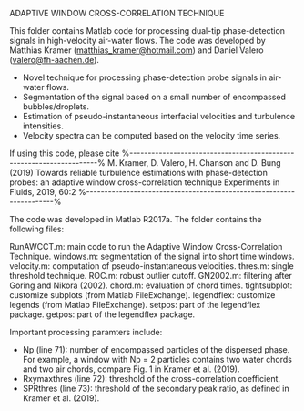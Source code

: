 ADAPTIVE WINDOW CROSS-CORRELATION TECHNIQUE

This folder contains Matlab code for processing dual-tip phase-detection
signals in high-velocity air-water flows. The code was developed by 
Matthias Kramer (matthias_kramer@hotmail.com) and Daniel Valero (valero@fh-aachen.de).

- Novel technique for processing phase-detection probe signals in air-water flows.
- Segmentation of the signal based on a small number of encompassed bubbles/droplets.
- Estimation of pseudo-instantaneous interfacial velocities and turbulence intensities.
- Velocity spectra can be computed based on the velocity time series.


If using this code, please cite
%---------------------------------------------------------------------%
M. Kramer, D. Valero, H. Chanson and D. Bung (2019)
Towards reliable turbulence estimations with phase-detection probes:
an adaptive window cross-correlation technique
Experiments in Fluids, 2019, 60:2
%---------------------------------------------------------------------%

The code was developed in Matlab R2017a. The folder contains the following files:

RunAWCCT.m: main code to run the Adaptive Window Cross-Correlation Technique.
windows.m: segmentation of the signal into short time windows.
velocity.m: computation of pseudo-instantaneous velocities.
thres.m: single threshold technique.
ROC.m: robust outlier cutoff.
GN2002.m: filtering after Goring and Nikora (2002).
chord.m: evaluation of chord times.
tightsubplot: customize subplots (from Matlab FileExchange).
legendflex: customize legends (from Matlab FileExchange).
setpos: part of the legendflex package.
getpos: part of the legendflex package. 

Important processing paramters include:
- Np (line 71): number of encompassed particles of the dispersed phase. For example, a window with 
Np = 2 particles contains two water chords and two air chords, compare Fig. 1 in Kramer et al. (2019).
- Rxymaxthres (line 72): threshold of the cross-correlation coefficient.
- SPRthres (line 73): threshold of the secondary peak ratio, as defined in Kramer et al. (2019).
 
